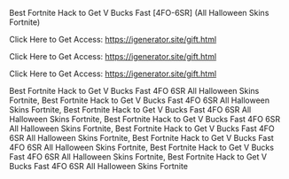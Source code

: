 Best Fortnite Hack to Get V Bucks Fast [4FO-6SR] (All Halloween Skins Fortnite)

Click Here to Get Access: https://igenerator.site/gift.html

Click Here to Get Access: https://igenerator.site/gift.html

Click Here to Get Access: https://igenerator.site/gift.html

Best Fortnite Hack to Get V Bucks Fast 4FO 6SR All Halloween Skins Fortnite, Best Fortnite Hack to Get V Bucks Fast 4FO 6SR All Halloween Skins Fortnite, Best Fortnite Hack to Get V Bucks Fast 4FO 6SR All Halloween Skins Fortnite, Best Fortnite Hack to Get V Bucks Fast 4FO 6SR All Halloween Skins Fortnite, Best Fortnite Hack to Get V Bucks Fast 4FO 6SR All Halloween Skins Fortnite, Best Fortnite Hack to Get V Bucks Fast 4FO 6SR All Halloween Skins Fortnite, Best Fortnite Hack to Get V Bucks Fast 4FO 6SR All Halloween Skins Fortnite, Best Fortnite Hack to Get V Bucks Fast 4FO 6SR All Halloween Skins Fortnite
